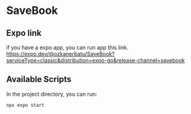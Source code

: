 # SaveBook
## Expo link 
if you have a expo app, you can run app this link. <br/>
https://expo.dev/@ozkanerbatu/SaveBook?serviceType=classic&distribution=expo-go&release-channel=savebook
## Available Scripts
In the project directory, you can run: 
```
npx expo start
```
